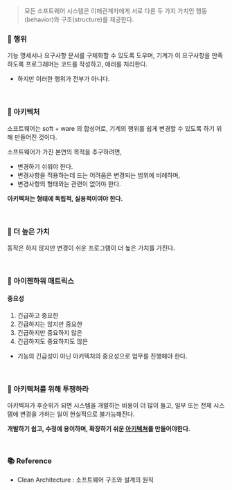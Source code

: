 > 모든 소프트웨어 시스템은 이해관계자에게 서로 다른 두 가지 가치인 행동(behavior)와 구조(structure)를 제공한다.

### 📕 행위

기능 명세서나 요구사항 문서를 구체화할 수 있도록 도우며, 기계가 이 요구사항을 만족하도록 프로그래머는 코드를 작성하고, 에러를 처리한다.
- 하지만 이러한 행위가 전부가 아니다.

<br>

### 📗 아키텍처
소프트웨어는 soft + ware 의 합성어로, 기계의 행위를 쉽게 변경할 수 있도록 하기 위해 만들어진 것이다.

소프트웨어가 가진 본연의 목적을 추구하려면, 
- 변경하기 쉬워야 한다.
- 변경사항을 적용하는데 드는 어려움은 변경되는 범위에 비례하며,
- 변경사항의 형태와는 관련이 없어야 한다.

**아키텍처는 형태에 독립적, 실용적이여야 한다.**

<br>

### 📙 더 높은 가치
동작은 하지 않지만 변경이 쉬운 프로그램이 더 높은 가치를 가진다.


<br>

### 📘 아이젠하워 매트릭스

#### 중요성
1. 긴급하고 중요한
2. 긴급하지는 않지만 중요한
3. 긴급하지만 중요하지 않은
4. 긴급하지도 중요하지도 않은

- 기능의 긴급성이 아닌 아키텍처의 중요성으로 업무를 진행해야 한다.

<br>

### 📒 아키텍처를 위해 투쟁하라
아키텍처가 후순위가 되면 시스템을 개발하는 비용이 더 많이 들고, 일부 또는 전체 시스템에 변경을 가하는 일이 현실적으로 불가능해진다.

**개발하기 쉽고, 수정에 용이하며, 확장하기 쉬운 <U>아키텍쳐</U>를 만들어야한다.**

<br>


### 📚 Reference
- Clean Architecture : 소프트웨어 구조와 설계의 원칙
